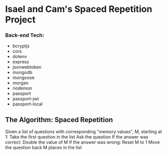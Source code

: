 # Isael and Cam's Spaced Repetition Project

### Back-end Tech:
- bcryptjs
- cors
- dotenv
- express
- jsonwebtoken
- mongodb
- mongoose
- morgan
- nodemon
- passport
- passport-jwt
- passport-local

## The Algorithm: Spaced Repetition
Given a list of questions with corresponding "memory values", M, starting at 1:
Take the first question in the list
Ask the question
If the answer was correct:
  Double the value of M
If the answer was wrong:
  Reset M to 1
Move the question back M places in the list
